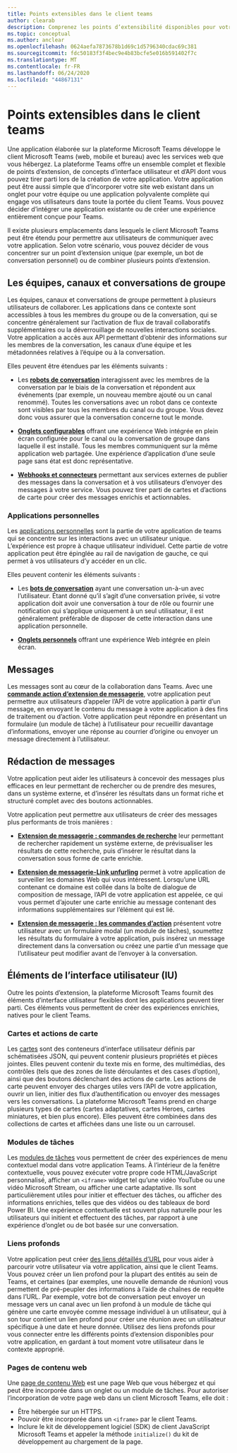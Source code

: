 ```yaml
---
title: Points extensibles dans le client teams
author: clearab
description: Comprenez les points d’extensibilité disponibles pour votre application dans le client Microsoft Teams.
ms.topic: conceptual
ms.author: anclear
ms.openlocfilehash: 0624aefa7873678b1d69c1d5796340cdac69c381
ms.sourcegitcommit: fdc50183f3f4bec9e4b83bcfe5e016b591402f7c
ms.translationtype: MT
ms.contentlocale: fr-FR
ms.lasthandoff: 06/24/2020
ms.locfileid: "44867131"
---
```

# <a name="extensible-points-in-the-teams-client"></a>Points extensibles dans le client teams

Une application élaborée sur la plateforme Microsoft Teams développe le client Microsoft Teams (web, mobile et bureau) avec les services web que vous hébergez. La plateforme Teams offre un ensemble complet et flexible de points d’extension, de concepts d’interface utilisateur et d’API dont vous pouvez tirer parti lors de la création de votre application. Votre application peut être aussi simple que d’incorporer votre site web existant dans un onglet pour votre équipe ou une application polyvalente complète qui engage vos utilisateurs dans toute la portée du client Teams. Vous pouvez décider d’intégrer une application existante ou de créer une expérience entièrement conçue pour Teams.

Il existe plusieurs emplacements dans lesquels le client Microsoft Teams peut être étendu pour permettre aux utilisateurs de communiquer avec votre application. Selon votre scénario, vous pouvez décider de vous concentrer sur un point d’extension unique (par exemple, un bot de conversation personnel) ou de combiner plusieurs points d’extension.

## <a name="teams-channels-and-group-chats"></a>Les équipes, canaux et conversations de groupe

Les équipes, canaux et conversations de groupe permettent à plusieurs utilisateurs de collaborer. Les applications dans ce contexte sont accessibles à tous les membres du groupe ou de la conversation, qui se concentre généralement sur l’activation de flux de travail collaboratifs supplémentaires ou la déverrouillage de nouvelles interactions sociales. Votre application a accès aux API permettant d’obtenir des informations sur les membres de la conversation, les canaux d’une équipe et les métadonnées relatives à l’équipe ou à la conversation.

Elles peuvent être étendues par les éléments suivants :

* Les [**robots de conversation**](~/bots/what-are-bots.md) interagissent avec les membres de la conversation par le biais de la conversation et répondent aux événements (par exemple, un nouveau membre ajouté ou un canal renommé). Toutes les conversations avec un robot dans ce contexte sont visibles par tous les membres du canal ou du groupe. Vous devez donc vous assurer que la conversation concerne tout le monde.

* [**Onglets configurables**](~/tabs/what-are-tabs.md) offrant une expérience Web intégrée en plein écran configurée pour le canal ou la conversation de groupe dans laquelle il est installé. Tous les membres communiquent sur la même application web partagée. Une expérience d’application d’une seule page sans état est donc représentative.

* [**Webhooks et connecteurs**](~/webhooks-and-connectors/what-are-webhooks-and-connectors.md) permettant aux services externes de publier des messages dans la conversation et à vos utilisateurs d’envoyer des messages à votre service. Vous pouvez tirer parti de cartes et d’actions de carte pour créer des messages enrichis et actionnables.

### <a name="personal-apps"></a>Applications personnelles

Les [applications personnelles](~/concepts/design/personal-apps.md) sont la partie de votre application de teams qui se concentre sur les interactions avec un utilisateur unique. L’expérience est propre à chaque utilisateur individuel. Cette partie de votre application peut être épinglée au rail de navigation de gauche, ce qui permet à vos utilisateurs d’y accéder en un clic.

Elles peuvent contenir les éléments suivants :

* Les [**bots de conversation**](~/bots/what-are-bots.md) ayant une conversation un-à-un avec l’utilisateur. Étant donné qu’il s’agit d’une conversation privée, si votre application doit avoir une conversation à tour de rôle ou fournir une notification qui s’applique uniquement à un seul utilisateur, il est généralement préférable de disposer de cette interaction dans une application personnelle.

* [**Onglets personnels**](~/tabs/what-are-tabs.md) offrant une expérience Web intégrée en plein écran.

## <a name="messages"></a>Messages

Les messages sont au cœur de la collaboration dans Teams. Avec une [**commande action d’extension de messagerie**](~/messaging-extensions/what-are-messaging-extensions.md), votre application peut permettre aux utilisateurs d’appeler l’API de votre application à partir d’un message, en envoyant le contenu du message à votre application à des fins de traitement ou d’action. Votre application peut répondre en présentant un formulaire (un module de tâche) à l’utilisateur pour recueillir davantage d’informations, envoyer une réponse au courrier d’origine ou envoyer un message directement à l’utilisateur.

## <a name="writing-messages"></a>Rédaction de messages

Votre application peut aider les utilisateurs à concevoir des messages plus efficaces en leur permettant de rechercher ou de prendre des mesures, dans un système externe, et d’insérer les résultats dans un format riche et structuré complet avec des boutons actionnables.

Votre application peut permettre aux utilisateurs de créer des messages plus performants de trois manières :

* [**Extension de messagerie : commandes de recherche**](~/messaging-extensions/what-are-messaging-extensions.md) leur permettant de rechercher rapidement un système externe, de prévisualiser les résultats de cette recherche, puis d’insérer le résultat dans la conversation sous forme de carte enrichie.

* [**Extension de messagerie-Link unfurling**](~/messaging-extensions/what-are-messaging-extensions.md) permet à votre application de surveiller les domaines Web qui vous intéressent. Lorsqu’une URL contenant ce domaine est collée dans la boîte de dialogue de composition de message, l’API de votre application est appelée, ce qui vous permet d’ajouter une carte enrichie au message contenant des informations supplémentaires sur l’élément qui est lié.

* [**Extension de messagerie : les commandes d’action**](~/messaging-extensions/what-are-messaging-extensions.md) présentent votre utilisateur avec un formulaire modal (un module de tâches), soumettez les résultats du formulaire à votre application, puis insérez un message directement dans la conversation ou créez une partie d’un message que l’utilisateur peut modifier avant de l’envoyer à la conversation.

## <a name="user-interface-ui-elements"></a>Éléments de l’interface utilisateur (IU)

Outre les points d’extension, la plateforme Microsoft Teams fournit des éléments d’interface utilisateur flexibles dont les applications peuvent tirer parti. Ces éléments vous permettent de créer des expériences enrichies, natives pour le client Teams.

### <a name="cards--card-actions"></a>Cartes et actions de carte

Les [cartes](~/task-modules-and-cards/what-are-cards.md) sont des conteneurs d’interface utilisateur définis par schématisées JSON, qui peuvent contenir plusieurs propriétés et pièces jointes. Elles peuvent contenir du texte mis en forme, des multimédias, des contrôles (tels que des zones de liste déroulantes et des cases d’option), ainsi que des boutons déclenchant des actions de carte. Les actions de carte peuvent envoyer des charges utiles vers l’API de votre application, ouvrir un lien, initier des flux d’authentification ou envoyer des messages vers les conversations. La plateforme Microsoft Teams prend en charge plusieurs types de cartes (cartes adaptatives, cartes Heroes, cartes miniatures, et bien plus encore). Elles peuvent être combinées dans des collections de cartes et affichées dans une liste ou un carrousel.

### <a name="task-modules"></a>Modules de tâches

Les [modules de tâches](~/task-modules-and-cards/what-are-task-modules.md) vous permettent de créer des expériences de menu contextuel modal dans votre application Teams. À l’intérieur de la fenêtre contextuelle, vous pouvez exécuter votre propre code HTML/JavaScript personnalisé, afficher un `<iframe>` widget tel qu’une vidéo YouTube ou une vidéo Microsoft Stream, ou afficher une carte adaptative. Ils sont particulièrement utiles pour initier et effectuer des tâches, ou afficher des informations enrichies, telles que des vidéos ou des tableaux de bord Power BI. Une expérience contextuelle est souvent plus naturelle pour les utilisateurs qui initient et effectuent des tâches, par rapport à une expérience d’onglet ou de bot basée sur une conversation.

### <a name="deep-links"></a>Liens profonds

Votre application peut créer [des liens détaillés d’URL](~/concepts/build-and-test/deep-links.md) pour vous aider à parcourir votre utilisateur via votre application, ainsi que le client Teams. Vous pouvez créer un lien profond pour la plupart des entités au sein de Teams, et certaines (par exemples, une nouvelle demande de réunion) vous permettent de pré-peupler des informations à l’aide de chaînes de requête dans l’URL. Par exemple, votre bot de conversation peut envoyer un message vers un canal avec un lien profond à un module de tâche qui génère une carte envoyée comme message individuel à un utilisateur, qui à son tour contient un lien profond pour créer une réunion avec un utilisateur spécifique à une date et heure donnée. Utilisez des liens profonds pour vous connecter entre les différents points d’extension disponibles pour votre application, en gardant à tout moment votre utilisateur dans le contexte approprié.

### <a name="web-content-pages"></a>Pages de contenu web

Une [page de contenu Web](~/tabs/how-to/create-tab-pages/content-page.md) est une page Web que vous hébergez et qui peut être incorporée dans un onglet ou un module de tâches. Pour autoriser l’incorporation de votre page web dans un client Microsoft Teams, elle doit :

* Être hébergée sur un HTTPS.
* Pouvoir être incorporée dans un `<iframe>` par le client Teams.
* Inclure le kit de développement logiciel (SDK) de client JavaScript Microsoft Teams et appeler la méthode `initialize()` du kit de développement au chargement de la page.
